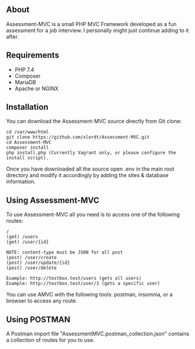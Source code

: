 ## About
Assessment-MVC is a small PHP MVC Framework developed as a fun assessment for a job interview. 
I personally might just continue adding to it after.

## Requirements
- PHP 7.4 
- Composer 
- MariaDB
- Apache or NGINX

## Installation
You can download the Assessment-MVC source directly from Git clone:
```
cd /var/www/html
git clone https://github.com/xlordt/Assessment-MVC.git
cd Assessment-MVC
composer install
php install.php (Currently Vagrant only, or please configure the install script).
``` 
Once you have downloaded all the source open .env in the main root directory and modify it accordingly by 
adding the sites & database information.
## Using Assessment-MVC
To use Assessment-MVC all you need is to access one of the following routes:
```
/
(get) /users
(get) /user/{id}

NOTE: content-type must be JSON for all post
(post) /user/create
(post) /user/update/{id}
(post) /user/delete

Example: http://testbox.test/users (gets all users)
Example: http://testbox.test/user/1 (gets a specific user)
```
You can use AMVC with the following tools: postman, insomnia, or a browser to access any route.
 ## Using POSTMAN
 A Postman import file "AssessmentMVC.postman_collection.json" contains a collection of routes for you to use.
